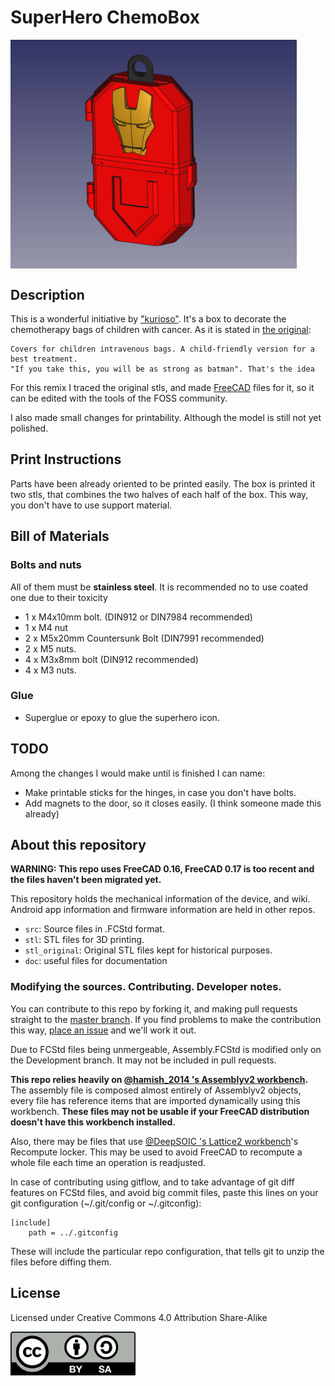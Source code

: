 # SuperHero ChemoBox

<img src="./doc/Chemo.png" width="458" align="center">

## Description

This is a wonderful initiative by ["kurioso"](https://www.thingiverse.com/kurioso/about). It's a box to decorate the chemotherapy bags of children with cancer. As it is stated in [the original](https://www.thingiverse.com/thing:2808979):

```
Covers for children intravenous bags. A child-friendly version for a best treatment.
"If you take this, you will be as strong as batman". That's the idea

```

For this remix I traced the original stls, and made  [FreeCAD][FreeCADlink] files for it, so it can be edited with the tools of the FOSS community.

I also made small changes for printability. Although the model is still not yet polished.

## Print Instructions

Parts have been already oriented to be printed easily.
The box is printed it two stls, that combines the two halves of each half of the box. This way, you don't have to use support material.

## Bill of Materials

### Bolts and nuts

All of them must be **stainless steel**. It is recommended no to use coated one due to their toxicity

- 1 x M4x10mm bolt. (DIN912 or DIN7984 recommended)
- 1 x M4 nut
- 2 x M5x20mm Countersunk Bolt (DIN7991 recommended)
- 2 x M5 nuts.
- 4 x M3x8mm bolt (DIN912 recommended)
- 4 x M3 nuts.

### Glue

- Superglue or epoxy to glue the superhero icon.


## TODO
Among the changes I would make until is finished I can name:
- Make printable sticks for the hinges, in case you don't have bolts.
- Add magnets to the door, so it closes easily. (I think someone made this already)

## About this repository

**WARNING: This repo uses FreeCAD 0.16, FreeCAD 0.17 is too recent and the files haven't been migrated yet.**

This repository holds the mechanical information of the device, and wiki. Android app information and firmware information are held in other repos.

* `src`: Source files in .FCStd format.
* `stl`: STL files for 3D printing.
* `stl_original`: Original STL files kept for historical purposes.
* `doc`: useful files for documentation

### Modifying the sources. Contributing. Developer notes.

You can contribute to this repo by forking it, and making pull requests straight to the [master branch][Develop]. If you find problems to make the contribution this way, [place an issue][issue] and we'll work it out.

Due to FCStd files being unmergeable, Assembly.FCStd is modified only on the Development branch. It may not be included in pull requests.

**This repo relies heavily on [@hamish_2014 's Assemblyv2 workbench][Assemblyv2Link].** The assembly file is composed almost entirely of Assemblyv2 objects, every file has reference items that are imported dynamically using this workbench. **These files may not be usable if your FreeCAD distribution doesn't have this workbench installed.**

Also, there may be files that use [@DeepSOIC 's Lattice2 workbench][LatticeLink]'s Recompute locker. This may be used to avoid FreeCAD to recompute a whole file each time an operation is readjusted.

In case of contributing using gitflow, and to take advantage of git diff features on FCStd files, and avoid big commit files, paste this lines on your git configuration (~/.git/config or ~/.gitconfig):
```
[include]
    path = ../.gitconfig
```
These will include the particular repo configuration, that tells git to unzip the files before diffing them.

## License

Licensed under Creative Commons 4.0 Attribution Share-Alike

<img src="./doc/cc-by-sa.png" width="200" align = "center">


[FreeCADlink]: http://www.freecadweb.org/
[issue]: https://github.com/gvJaime/ChemoBox/issues/new
[Develop]: https://github.com/gvJaime/ChemoBox/tree/master
[Assemblyv2Link]: https://github.com/hamish2014/FreeCAD_assembly2
[LatticeLink]: https://github.com/DeepSOIC/Lattice2
